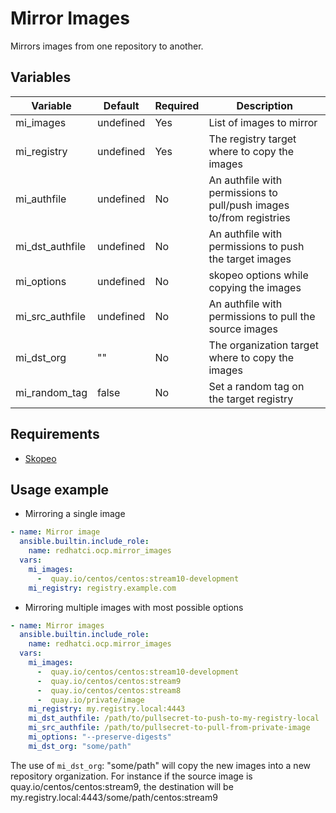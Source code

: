 # Mirror Images

Mirrors images from one repository to another.

## Variables

| Variable         | Default    | Required | Description
| ---------------- | ---------- | -------- | -----------
| mi_images        | undefined  | Yes      | List of images to mirror
| mi_registry      | undefined  | Yes      | The registry target where to copy the images
| mi_authfile      | undefined  | No       | An authfile with permissions to pull/push images to/from registries
| mi_dst_authfile  | undefined  | No       | An authfile with permissions to push the target images
| mi_options       | undefined  | No       | skopeo options while copying the images
| mi_src_authfile  | undefined  | No       | An authfile with permissions to pull the source images
| mi_dst_org       | ""         | No       | The organization target where to copy the images
| mi_random_tag    | false      | No       | Set a random tag on the target registry

## Requirements

- [Skopeo](https://github.com/containers/skopeo/blob/main/install.md)

## Usage example

* Mirroring a single image

```yaml
- name: Mirror image
  ansible.builtin.include_role:
    name: redhatci.ocp.mirror_images
  vars:
    mi_images:
      -  quay.io/centos/centos:stream10-development
    mi_registry: registry.example.com
```

* Mirroring multiple images with most possible options

```yaml
- name: Mirror images
  ansible.builtin.include_role:
    name: redhatci.ocp.mirror_images
  vars:
    mi_images:
      -  quay.io/centos/centos:stream10-development
      -  quay.io/centos/centos:stream9
      -  quay.io/centos/centos:stream8
      -  quay.io/private/image
    mi_registry: my.registry.local:4443
    mi_dst_authfile: /path/to/pullsecret-to-push-to-my-registry-local
    mi_src_authfile: /path/to/pullsecret-to-pull-from-private-image
    mi_options: "--preserve-digests"
    mi_dst_org: "some/path"
```
The use of `mi_dst_org`: "some/path" will copy the new images into a new repository organization. For instance if the source image is quay.io/centos/centos:stream9, the destination will be my.registry.local:4443/some/path/centos:stream9
